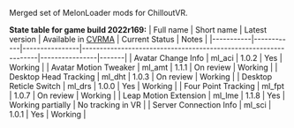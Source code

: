 Merged set of MelonLoader mods for ChilloutVR.

**State table for game build 2022r169:**
| Full name | Short name | Latest version | Available in [CVRMA](https://github.com/knah/CVRMelonAssistant) | Current Status | Notes |
|-----------|------------|----------------|-----------------------------------------------------------------|----------------|-------|
| Avatar Change Info | ml_aci | 1.0.2 | Yes | Working |
| Avatar Motion Tweaker | ml_amt | 1.1.1 | On review | Working |
| Desktop Head Tracking | ml_dht | 1.0.3 | On review | Working |
| Desktop Reticle Switch | ml_drs | 1.0.0 | Yes | Working |
| Four Point Tracking | ml_fpt | 1.0.7 | On review | Working |
| Leap Motion Extension | ml_lme | 1.1.8 | Yes | Working partially | No tracking in VR |
| Server Connection Info | ml_sci | 1.0.1 | Yes | Working |
